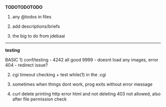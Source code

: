 

**TODOTODOTODO**

1) 
	any @todos in files

2) 
	add descriptions/briefs

3) 	
	the big to do from jdebaai


-------------------

**testing**

BASIC
1) 
	conf/testing - 4242 all good
		9999 - doesnt load any images, error 404 - redirect issue?
	
2) 	
	cgi timeout checking + test while(1) in the .cgi

3) 
	sometimes when things dont work, prog exits without error message

4) 
	curl delete printing http error html and not deleting 403 not allowed, also after file permission check